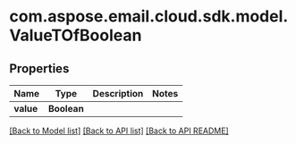 
# com.aspose.email.cloud.sdk.model.ValueTOfBoolean
## Properties
Name | Type | Description | Notes
------------ | ------------- | ------------- | -------------
**value** | **Boolean** |  | 




[[Back to Model list]](README.md#documentation-for-models) [[Back to API list]](README.md#documentation-for-api-endpoints) [[Back to API README]](README.md)

